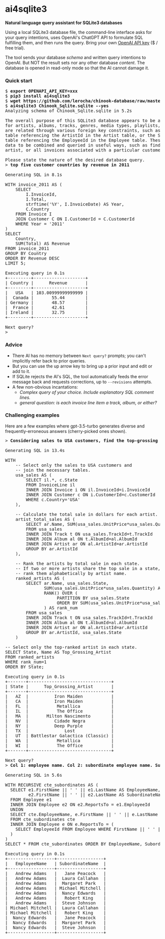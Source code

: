 # ai4sqlite3
**Natural language query assistant for SQLite3 databases**

Using a local SQLite3 database file, the command-line interface asks for your query intentions, uses OpenAI's ChatGPT API to formulate SQL fulfilling them, and then runs the query. Bring your own [OpenAI API key](https://www.howtogeek.com/885918/how-to-get-an-openai-api-key/) ($ / free trial).

The tool sends your database *schema* and written query intentions to OpenAI. But NOT the result sets nor any other database *content*. The database is opened in read-only mode so that the AI cannot damage it.

### Quick start

<pre>
$ <b>export OPENAPI_API_KEY=xxx</b>
$ <b>pip3 install ai4sqlite3</b>
$ <b>wget https://github.com/lerocha/chinook-database/raw/master/ChinookDatabase/DataSources/Chinook_Sqlite.sqlite</b>
$ <b>ai4sqlite3 Chinook_Sqlite.sqlite --yes</b>
Analyzing schema of Chinook_Sqlite.sqlite in 5.2s 

The overall purpose of this SQLite3 database appears to be a music store, with tables
for artists, albums, tracks, genres, media types, playlists, and customers. The tables
are related through various foreign key constraints, such as the ArtistId in the Album
table referencing the ArtistId in the Artist table, or the SupportRepId in the Customer
table referencing the EmployeeId in the Employee table. These relationships allow for
data to be combined and queried in useful ways, such as finding all tracks by a specific
artist, or all invoices associated with a particular customer.

Please state the nature of the desired database query.
> <b>top five customer countries by revenue in 2011</b>

Generating SQL in 8.1s 

WITH invoice_2011 AS (
    SELECT
        I.InvoiceId,
        I.Total,
        strftime('%Y', I.InvoiceDate) AS Year,
        C.Country
    FROM Invoice I
    JOIN Customer C ON I.CustomerId = C.CustomerId
    WHERE Year = '2011'
)
SELECT 
    Country,
    SUM(Total) AS Revenue
FROM invoice_2011
GROUP BY Country
ORDER BY Revenue DESC
LIMIT 5;

Executing query in 0.1s 
+---------+--------------------+
| Country |      Revenue       |
+---------+--------------------+
|   USA   | 103.00999999999999 |
|  Canada |       55.44        |
| Germany |       48.57        |
|  France |       42.61        |
| Ireland |       32.75        |
+---------+--------------------+

Next query?
> 
</pre>

### Advice

* There AI has no memory between `Next query?` prompts; you can't implicitly refer back to prior queries.
* But you can use the up arrow key to bring up a prior input and edit or add to it.
* If SQLite rejects the AI's SQL, the tool automatically feeds the error message back and requests corrections, up to `--revisions` attempts.
* A few non-obvious incantations:
  * *Complex query of your choice. Include explanatory SQL comment lines.*
  * *general question: is each invoice line item a track, album, or either?*

### Challenging examples

Here are a few examples where gpt-3.5-turbo generates diverse and frequently-erroneous answers (cherry-picked ones shown).

<pre>
> <b>Considering sales to USA customers, find the top-grossing artist in each state.</b>

Generating SQL in 13.4s 

WITH 
    -- Select only the sales to USA customers and
    -- join the necessary tables.
    usa_sales AS (
        SELECT il.*, c.State
        FROM InvoiceLine il
        INNER JOIN Invoice i ON il.InvoiceId=i.InvoiceId
        INNER JOIN Customer c ON i.CustomerId=c.CustomerId
        WHERE c.Country='USA'
    ),
 
    -- Calculate the total sale in dollars for each artist.
    artist_total_sales AS (
        SELECT ar.Name, SUM(usa_sales.UnitPrice*usa_sales.Quantity) AS total_sales
        FROM usa_sales
        INNER JOIN Track t ON usa_sales.TrackId=t.TrackId
        INNER JOIN Album al ON t.AlbumId=al.AlbumId
        INNER JOIN Artist ar ON al.ArtistId=ar.ArtistId
        GROUP BY ar.ArtistId
    ),
 
    -- Rank the artists by total sale in each state.
    -- If two or more artists share the top sale in a state,
    -- rank them alphabetically by artist name.
    ranked_artists AS (
        SELECT ar.Name, usa_sales.State,
               SUM(usa_sales.UnitPrice*usa_sales.Quantity) AS state_sales,
               RANK() OVER (
                    PARTITION BY usa_sales.State 
                    ORDER BY SUM(usa_sales.UnitPrice*usa_sales.Quantity) DESC, ar.Name
               ) AS rank_num
        FROM usa_sales
        INNER JOIN Track t ON usa_sales.TrackId=t.TrackId
        INNER JOIN Album al ON t.AlbumId=al.AlbumId
        INNER JOIN Artist ar ON al.ArtistId=ar.ArtistId
        GROUP BY ar.ArtistId, usa_sales.State
    )
 
-- Select only the top-ranked artist in each state.
SELECT State, Name AS Top_Grossing_Artist
FROM ranked_artists
WHERE rank_num=1
ORDER BY State;

Executing query in 0.1s 
+-------+--------------------------------+
| State |      Top_Grossing_Artist       |
+-------+--------------------------------+
|   AZ  |          Iron Maiden           |
|   CA  |          Iron Maiden           |
|   FL  |           Metallica            |
|   IL  |           The Office           |
|   MA  |       Milton Nascimento        |
|   NV  |          Cidade Negra          |
|   NY  |          Deep Purple           |
|   TX  |              Lost              |
|   UT  | Battlestar Galactica (Classic) |
|   WA  |           Metallica            |
|   WI  |           The Office           |
+-------+--------------------------------+

Next query?
> <b>Col 1: employee name. Col 2: subordinate employee name. Subordinates include transitive as well as direct reports.</b>

Generating SQL in 5.6s 

WITH RECURSIVE cte_subordinates AS (
  SELECT e1.FirstName || ' ' || e1.LastName AS EmployeeName, 
         e2.FirstName || ' ' || e2.LastName AS SubordinateName
  FROM Employee e1
  INNER JOIN Employee e2 ON e2.ReportsTo = e1.EmployeeId
  UNION
  SELECT cte.EmployeeName, e.FirstName || ' ' || e.LastName AS SubordinateName
  FROM cte_subordinates cte
  INNER JOIN Employee e ON e.ReportsTo = (
    SELECT EmployeeId FROM Employee WHERE FirstName || ' ' || LastName = cte.SubordinateName
  )
)
SELECT * FROM cte_subordinates ORDER BY EmployeeName, SubordinateName LIMIT 25;

Executing query in 0.1s 
+------------------+------------------+
|   EmployeeName   | SubordinateName  |
+------------------+------------------+
|   Andrew Adams   |   Jane Peacock   |
|   Andrew Adams   |  Laura Callahan  |
|   Andrew Adams   |  Margaret Park   |
|   Andrew Adams   | Michael Mitchell |
|   Andrew Adams   |  Nancy Edwards   |
|   Andrew Adams   |   Robert King    |
|   Andrew Adams   |  Steve Johnson   |
| Michael Mitchell |  Laura Callahan  |
| Michael Mitchell |   Robert King    |
|  Nancy Edwards   |   Jane Peacock   |
|  Nancy Edwards   |  Margaret Park   |
|  Nancy Edwards   |  Steve Johnson   |
+------------------+------------------+
</pre>
